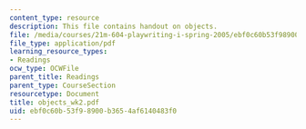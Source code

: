 ```yaml
---
content_type: resource
description: This file contains handout on objects.
file: /media/courses/21m-604-playwriting-i-spring-2005/ebf0c60b53f98900b3654af6140483f0_objects_wk2.pdf
file_type: application/pdf
learning_resource_types:
- Readings
ocw_type: OCWFile
parent_title: Readings
parent_type: CourseSection
resourcetype: Document
title: objects_wk2.pdf
uid: ebf0c60b-53f9-8900-b365-4af6140483f0
---
```

